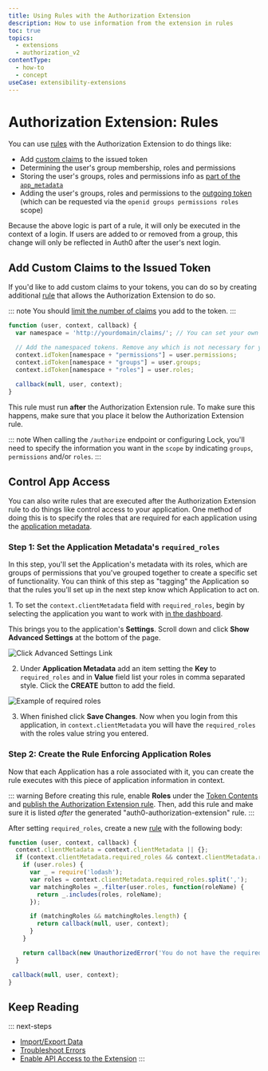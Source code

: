 ```yaml
---
title: Using Rules with the Authorization Extension
description: How to use information from the extension in rules
toc: true
topics:
  - extensions
  - authorization_v2
contentType:
  - how-to
  - concept
useCase: extensibility-extensions
---
```


# Authorization Extension: Rules

You can use [rules](/rules) with the Authorization Extension to do things like:

* Add [custom claims](/scopes/current/custom-claims) to the issued token
* Determining the user's group membership, roles and permissions
* Storing the user's groups, roles and permissions info as [part of the `app_metadata`](/extensions/authorization-extension/v2/configuration#persistence)
* Adding the user's groups, roles and permissions to the [outgoing token](/extensions/authorization-extension/v2/configuration#token-contents) (which can be requested via the `openid groups permissions roles` scope)

Because the above logic is part of a rule, it will only be executed in the context of a login. If users are added to or removed from a group, this change will only be reflected in Auth0 after the user's next login.

## Add Custom Claims to the Issued Token

If you'd like to add custom claims to your tokens, you can do so by creating additional [rule](/rules) that allows the Authorization Extension to do so.

::: note
You should [limit the number of claims](/extensions/authorization-extension/v2/configuration#data-limitations) you add to the token.
:::

```js
function (user, context, callback) {
  var namespace = 'http://yourdomain/claims/'; // You can set your own namespace, but do not use an Auth0 domain

  // Add the namespaced tokens. Remove any which is not necessary for your scenario
  context.idToken[namespace + "permissions"] = user.permissions;
  context.idToken[namespace + "groups"] = user.groups;
  context.idToken[namespace + "roles"] = user.roles;
  
  callback(null, user, context);
}
```

This rule must run **after** the Authorization Extension rule. To make sure this happens, make sure that you place it below the Authorization Extension rule.

::: note
When calling the `/authorize` endpoint or configuring Lock, you'll need to specify the information you want in the `scope` by indicating `groups`, `permissions` and/or `roles`.
:::

## Control App Access

You can also write rules that are executed after the Authorization Extension rule to do things like control access to your application. One method of doing this is to specify the roles that are required for each application using the [application metadata](/rules/metadata-in-rules#reading-metadata).

### Step 1: Set the Application Metadata's `required_roles`

In this step, you'll set the Application's metadata with its roles, which are groups of permissions that you've grouped together to create a specific set of functionality. You can think of this step as "tagging" the Application so that the rules you'll set up in the next step know which Application to act on.

⁠⁠⁠⁠1. To set the `context.clientMetadata` field with `required_roles`, begin by selecting the application you want to work with [in the dashboard](${manage_url}/#/applications).

This brings you to the application's **Settings**. Scroll down and click **Show Advanced Settings** at the bottom of the page.

![Click Advanced Settings Link](/media/articles/extensions/authorization/adv-settings-link.png)

2. Under **Application Metadata** add an item setting the **Key** to `required_roles` and in **Value** field list your roles in comma separated style. Click the **CREATE** button to add the field.

![Example of required roles](/media/articles/extensions/authorization/required-roles.png)

3. When finished click **Save Changes**. Now when you login from this application, in `context.clientMetadata` you will have the `required_roles` with the roles value string you entered.

### Step 2: Create the Rule Enforcing Application Roles

Now that each Application has a role associated with it, you can create the rule executes with this piece of application information in context.

::: warning
Before creating this rule, enable **Roles** under the [Token Contents](/extensions/authorization-extension/v2/configuration#token-contents) and [publish the Authorization Extension rule](/extensions/authorization-extension/v2/configuration#publish-the-authorization-extension-rule). Then, add this rule and make sure it is listed *after* the generated "auth0-authorization-extension" rule.
:::

After setting `required_roles`, create a new [rule](${manage_url}/#/rules) with the following body:

```js
function (user, context, callback) {
  context.clientMetadata = context.clientMetadata || {};
  if (context.clientMetadata.required_roles && context.clientMetadata.required_roles.length){
    if (user.roles) {
      var _ = require('lodash');
      var roles = context.clientMetadata.required_roles.split(',');
      var matchingRoles =_.filter(user.roles, function(roleName) {
        return _.includes(roles, roleName);
      });

      if (matchingRoles && matchingRoles.length) {
        return callback(null, user, context);
      }
    }

    return callback(new UnauthorizedError('You do not have the required role to access ' + context.clientName));
  }

 callback(null, user, context);
}
```

## Keep Reading

::: next-steps
* [Import/Export Data](/extensions/authorization-extension/v2/import-export-data)
* [Troubleshoot Errors](/extensions/authorization-extension/v2/troubleshooting)
* [Enable API Access to the Extension](/extensions/authorization-extension/v2/api-access)
:::

